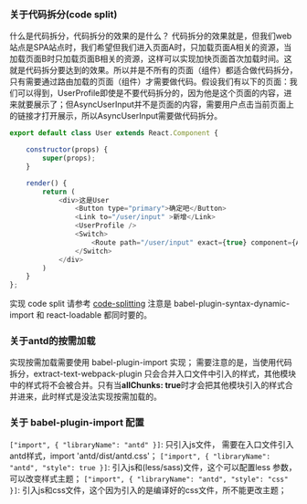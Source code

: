 ### 关于代码拆分(code split)
什么是代码拆分，代码拆分的效果的是什么？
代码拆分的效果就是，但我们web站点是SPA站点时，我们希望但我们进入页面A时，只加载页面A相关的资源，当加载页面B时只加载页面B相关的资源，这样可以实现加快页面首次加载时间。这就是代码拆分要达到的效果。所以并是不所有的页面（组件）都适合做代码拆分，只有需要通过路由加载的页面（组件）才需要做代码。假设我们有以下的页面：我们可以得到，UserProfile即使是不要代码拆分的，因为他是这个页面的内容，进来就要展示了；但AsyncUserInput并不是页面的内容，需要用户点击当前页面上的链接才打开展示，所以AsyncUserInput需要做代码拆分。
``` js
export default class User extends React.Component {

    constructor(props) {
        super(props);
    }

    render() {
        return (
            <div>这是User
                <Button type="primary">确定吧</Button>
                <Link to="/user/input" >新增</Link>
                <UserProfile />
                <Switch>
                    <Route path="/user/input" exact={true} component={AsyncUserInput} />
                </Switch>
            </div>
        )
    }
};
```
实现 code split 请参考 [code-splitting](https://reacttraining.com/react-router/web/guides/code-splitting)
注意是 babel-plugin-syntax-dynamic-import 和 react-loadable 都同时要的。

### 关于antd的按需加载
实现按需加载需要使用 babel-plugin-import 实现；
需要注意的是，当使用代码拆分，extract-text-webpack-plugin 只会合并入口文件中引入的样式，其他模块中的样式将不会被合并。只有当**allChunks: true**时才会把其他模块引入的样式合并进来，此时样式是没法实现按需加载的。
### 关于 babel-plugin-import 配置
```["import", { "libraryName": "antd" }]```: 只引入js文件， 需要在入口文件引入antd样式，import 'antd/dist/antd.css'；
```["import", { "libraryName": "antd", "style": true }]```:  引入js和(less/sass)文件，这个可以配置less 参数，可以改变样式主题；
```["import", { "libraryName": "antd", "style": "css" }]```: 引入js和css文件，这个因为引入的是编译好的css文件，所不能更改主题；



